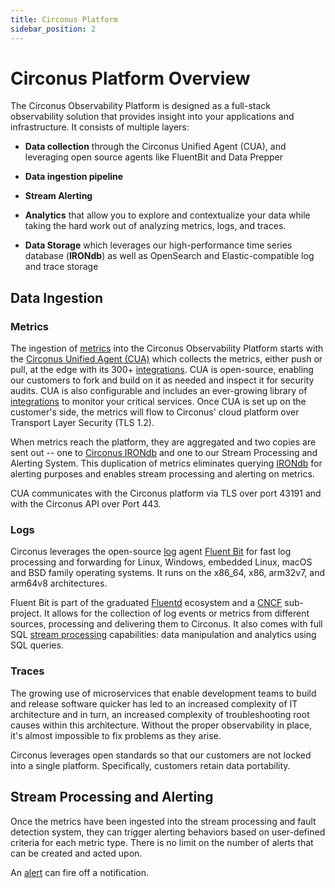 ```yaml
---
title: Circonus Platform
sidebar_position: 2
---
```


# Circonus Platform Overview

<!-- ![Circonus Platform Diagram](/images/circonus/technology-diagram-condensed-light.png) -->

The Circonus Observability Platform is designed as a full-stack observability solution that provides insight into your applications and infrastructure. It consists of multiple layers:

- **Data collection** through the Circonus Unified Agent (CUA), and leveraging open source agents like FluentBit and Data Prepper

- **Data ingestion pipeline**

- **Stream Alerting**

- **Analytics** that allow you to explore and contextualize your data while taking the hard work out of analyzing metrics, logs, and traces.

- **Data Storage** which leverages our high-performance time series database (**IRONdb**) as well as OpenSearch and Elastic-compatible log and trace storage

## Data Ingestion

### Metrics

The ingestion of [metrics](/circonus3/additional-resources/glossary/#metric) into the Circonus Observability Platform starts with the [Circonus Unified Agent (CUA)](/circonus3/integrations/agents/circonus-unified-agent/introduction/) which collects the metrics, either push or pull, at the edge with its 300+ [integrations](/circonus3/additional-resources/glossary/#integrations). CUA is open-source, enabling our customers to fork and build on it as needed and inspect it for security audits. CUA is also configurable and includes an ever-growing library of [integrations](/circonus3/additional-resources/glossary/#integrations) to monitor your critical services. Once CUA is set up on the customer's side, the metrics will flow to Circonus' cloud platform over Transport Layer Security (TLS 1.2).

When metrics reach the platform, they are aggregated and two copies are sent out -- one to [Circonus IRONdb](/irondb/category/getting-started) and one to our Stream Processing and Alerting System. This duplication of metrics eliminates querying [IRONdb](/irondb/category/getting-started) for alerting purposes and enables stream processing and alerting on metrics.

CUA communicates with the Circonus platform via TLS over port 43191 and with the Circonus API over Port 443.

### Logs

Circonus leverages the open-source [log](/circonus3/additional-resources/glossary/#log) agent [Fluent Bit](http://fluentbit.io) for fast log processing and forwarding for Linux, Windows, embedded Linux, macOS and BSD family operating systems. It runs on the x86_64, x86, arm32v7, and arm64v8 architectures.

Fluent Bit is part of the graduated [Fluentd](http://fluentd.org) ecosystem and a [CNCF](https://cncf.io) sub-project. It allows for the collection of log events or metrics from different sources, processing and delivering them to Circonus. It also comes with full SQL [stream processing](https://docs.fluentbit.io/manual/stream-processing/introduction) capabilities: data manipulation and analytics using SQL queries.

### Traces

The growing use of microservices that enable development teams to build and release software quicker has led to an increased complexity of IT architecture and in turn, an increased complexity of troubleshooting root causes within this architecture. Without the proper observability in place, it's almost impossible to fix problems as they arise.

Circonus leverages open standards so that our customers are not locked into a single platform. Specifically, customers retain data portability.

## Stream Processing and Alerting

Once the metrics have been ingested into the stream processing and fault detection system, they can trigger alerting behaviors based on user-defined criteria for each metric type. There is no limit on the number of alerts that can be created and acted upon.

An [alert](/circonus3/additional-resources/glossary/#alert) can fire off a notification.
